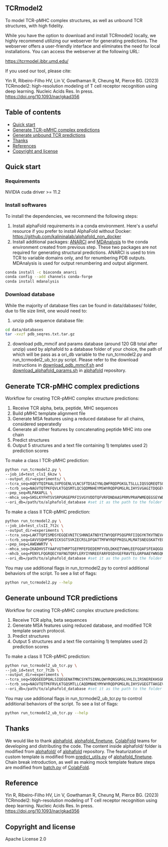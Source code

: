 ## TCRmodel2
To model TCR-pMHC complex structures, as well as unbound TCR structures, with high fidelity. 

While you have the option to download and install TCRmodel2 locally, we highly recommend utilizing our webserver for generating predictions. The webserver offers a user-friendly interface and eliminates the need for local installations. You can access the webserver at the following URL: 

https://tcrmodel.ibbr.umd.edu/

If you used our tool, please cite:

Yin R, Ribeiro-Filho HV, Lin V, Gowthaman R, Cheung M, Pierce BG. (2023) TCRmodel2: high-resolution modeling of T cell receptor recognition using deep learning. Nucleic Acids Res. In press. https://doi.org/10.1093/nar/gkad356

## Table of contents
- [Quick start](#quick-start)
- [Generate TCR-pMHC complex predictions](#TCRpMHC-predictions)
- [Generate unbound TCR predictions](#TCR-predictions)
- [Thanks](#thanks)
- [References](#references)
- [Copyright and license](#copyright-and-license)

## Quick start
### Requirements
NVIDIA cuda driver >= 11.2

### Install softwares
To install the dependencies, we recommend the following steps:
1. Install alphaFold requirements in a conda environment. Here's a useful resource if you prefer to install AlphaFold without Docker: https://github.com/kalininalab/alphafold_non_docker 
2. Install additional packages: [ANARCI](https://github.com/oxpig/ANARCI) and [MDAnalysis](https://www.mdanalysis.org/pages/installation_quick_start/) to the conda environment created from previous step. These two packages are not required for generating structural predictions. ANARCI is used to trim TCR to variable domains only, and for renumbering PDB outputs. MDAnalysis is used for output renumbering and output alignment.

``` bash
conda install -c bioconda anarci
conda config --add channels conda-forge
conda install mdanalysis
``` 

### Download database
While the majority of database files can be found in data/dabases/ folder, due to file size limit, one would need to: 
1. unzip pdb sequence database file:
```bash
cd data/databases
tar -xvzf pdb_seqres.txt.tar.gz
```
2. download pdb_mmcif and params database (around 120 GB total after unzip) used by alphafold to a database folder of your choice, the path of which will be pass as a ori_db variable to the run_tcrmodel2.py and run_tcrmodel2_ub_tcr.py script. Please refer to the download instructions in [download_pdb_mmcif.sh](https://github.com/deepmind/alphafold/blob/18e12d61314214c51ca266d192aad3cc6619018a/scripts/download_pdb_mmcif.sh) and [download_alphafold_params.sh](https://github.com/deepmind/alphafold/blob/main/scripts/download_alphafold_params.sh) in [alphafold](https://github.com/deepmind/alphafold/) repository. 

## Generate TCR-pMHC complex predictions
Workflow for creating TCR-pMHC complex structure predictions:
1. Receive TCR alpha, beta, peptide, MHC sequences
2. Build pMHC template alignment file
3. Generate MSA features using a reduced database for all chains, considered seperatedly
4. Generate all other features by concatenating peptide MHC into one chain
5. Predict structures
6. Output 5 structures and a text file containing 1) templates used 2) prediction scores 


To make a class I TCR-pMHC prediction:
``` bash
python run_tcrmodel2.py \
--job_id=test_clsI_6kzw \
--output_dir=experiments/ \
--tcra_seq=AQEVTQIPAALSVPEGENLVLNCSFTDSAIYNLQWFRQDPGKGLTSLLLIQSSQREQTSGRLNASLDKSSGRSTLYIAASQPGDSATYLCAVTNQAGTALIFGKGTTLSVSS \
--tcrb_seq=NAGVTQTPKFQVLKTGQSMTLQCSQDMNHEYMSWYRQDPGMGLRLIHYSVGAGITDQGEVPNGYNVSRSTTEDFPLRLLSAAPSQTSVYFCASSYSIRGSRGEQFFGPGTRLTVL \
--pep_seq=RLPAKAPLL \
--mhca_seq=SHSLKYFHTSVSRPGRGEPRFISVGYVDDTQFVRFDNDAASPRMVPRAPWMEQEGSEYWDRETRSARDTAQIFRVNLRTLRGYYNQSEAGSHTLQWMHGCELGPDGRFLRGYEQFAYDGKDYLTLNEDLRSWTAVDTAAQISEQKSNDASEAEHQRAYLEDTCVEWLHKYLEKGKETLLH \
--ori_db=/path/to/alphafold_database #set it as the path to the folder containing pdb_mmcif and params
```

To make a class II TCR-pMHC prediction:
``` bash
python run_tcrmodel2.py \
--job_id=test_clsII_7t2c \
--output_dir=experiments \
--tcra_seq=LAKTTQPISMDSYEGQEVNITCSHNNIATNDYITWYQQFPSQGPRFIIQGYKTKVTNEVASLFIPADRKSSTLSLPRVSLSDTAVYYCLVGDTGFQKLVFGTGTRLLVSP \
--tcrb_seq=GAVVSQHPSWVICKSGTSVKIECRSLDFQATTMFWYRQFPKQSLMLMATSNEGSKATYEQGVEKDKFLINHASLTLSTLTVTSAHPEDSSFYICSARDPGGGGSSYEQYFGPGTRLTVT \
--pep_seq=LAWEWWRTV \
--mhca_seq=IKADHVSTYAAFVQTHRPTGEFMFEFDEDEMFYVDLDKKETVWHLEEFGQAFSFEAQGGLANIAILNNNLNTLIQRSNHTQAT \
--mhcb_seq=PENYLFQGRQECYAFNGTQRFLERYIYNREEFARFDSDVGEFRAVTELGRPAAEYWNSQKDILEEKRAVPDRMCRHNYELGGPMTLQR \
--ori_db=/path/to/alphafold_database #set it as the path to the folder containing pdb_mmcif and params
```

You may use additional flags in run_tcrmodel2.py to control additional behaviors of the script. To see a list of flags:
``` bash
python run_tcrmodel2.py --help
```

## Generate unbound TCR predictions
Workflow for creating TCR-pMHC complex structure predictions:
1. Receive TCR alpha, beta sequences
2. Generate MSA features using reduced database, and modified TCR template search protocol. 
3. Predict structures
4. Output 5 structures and a text file containing 1) templates used 2) prediction scores 

To make a class II TCR-pMHC prediction:
``` bash
python run_tcrmodel2_ub_tcr.py \
--job_id=test_tcr_7t2b \
--output_dir=experiments \
--tcra_seq=SQQGEEDPQALSIQEGENATMNCSYKTSINNLQWYRQNSGRGLVHLILIRSNEREKHSGRLRVTLDTSKKSSSLLITASRAADTASYFCATDKKGGATNKLIFGTGTLLAVQP \
--tcrb_seq=NAGVTQTPKFRVLKTGQSMTLLCAQDMNHEYMYWYRQDPGMGLRLIHYSVGEGTTAKGEVPDGYNVSRLKKQNFLLGLESAAPSQTSVYFCASSQGGGEQYFGPGTRLTVT \
--ori_db=/path/to/alphafold_database #set it as the path to the folder containing pdb_mmcif and params
```

You may use additional flags in run_tcrmodel2_ub_tcr.py to control additional behaviors of the script. To see a list of flags:
``` bash
python run_tcrmodel2_ub_tcr.py --help
```


## Thanks
We would like to thank [alphafold](https://github.com/deepmind/alphafold/), [alphafold_finetune](https://github.com/phbradley/alphafold_finetune), [ColabFold](https://github.com/sokrypton/ColabFold) teams for developing and distributing the code. The content inside alphafold/ folder is modified from [alphafold/](https://github.com/deepmind/alphafold/tree/main/alphafold) of [alphafold](https://github.com/deepmind/alphafold/) repository. The featurization of custom template is modified from [predict_utils.py](https://github.com/phbradley/alphafold_finetune/blob/main/predict_utils.py) of [alphafold_finetune](https://github.com/phbradley/alphafold_finetune). Chain break introduction, as well as making mock template feature steps are modified from [batch.py](https://github.com/sokrypton/ColabFold/blob/aa7284b56c7c6ce44e252787011a6fd8d2817f85/colabfold/batch.py) of [ColabFold](https://github.com/sokrypton/ColabFold).

## Reference
Yin R, Ribeiro-Filho HV, Lin V, Gowthaman R, Cheung M, Pierce BG. (2023) TCRmodel2: high-resolution modeling of T cell receptor recognition using deep learning. Nucleic Acids Res. In press. https://doi.org/10.1093/nar/gkad356

## Copyright and license
Apache License 2.0
